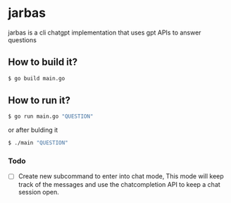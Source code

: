 # jarbas
jarbas is a cli chatgpt implementation that uses gpt APIs to answer questions

## How to build it?

```bash
$ go build main.go
```

## How to run it?

```bash
$ go run main.go "QUESTION"
```
or after bulding it
```bash
$ ./main "QUESTION"
```

### Todo
- [ ] Create new subcommand to enter into chat mode, This mode will keep track of the messages and use the chatcompletion API to keep a chat session open. 
